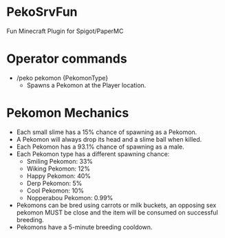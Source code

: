 # PekoSrvFun
Fun Minecraft Plugin for Spigot/PaperMC

# Operator commands
 - /peko pekomon {PekomonType} 
   - Spawns a Pekomon at the Player location.
   
# Pekomon Mechanics
 - Each small slime has a 15% chance of spawning as a Pekomon.
 - A Pekomon will always drop its head and a slime ball when killed.
 - Each Pekomon has a 93.1% chance of spawning as a male.
 - Each Pekomon type has a different spawning chance:
   - Smiling Pekomon: 33%
   - Wiking Pekomon: 12%
   - Happy Pekomon: 40%
   - Derp Pekomon: 5%
   - Cool Pekomon: 10%
   - Nopperabou Pekomon: 0.99%
 - Pekomons can be bred using carrots or milk buckets, an opposing sex pekomon MUST be close and the item will be consumed on successful breeding.
 - Pekomons have a 5-minute breeding cooldown.
